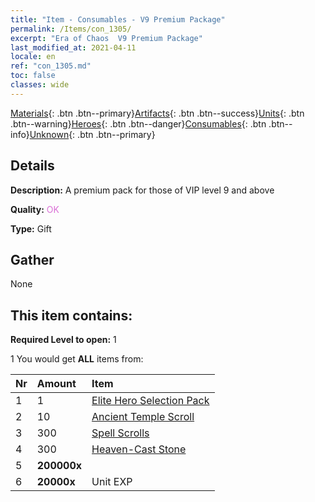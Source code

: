 ```yaml
---
title: "Item - Consumables - V9 Premium Package"
permalink: /Items/con_1305/
excerpt: "Era of Chaos  V9 Premium Package"
last_modified_at: 2021-04-11
locale: en
ref: "con_1305.md"
toc: false
classes: wide
---
```

 [Materials](/Items/){: .btn .btn--primary}[Artifacts](/Items/Artifacts/){: .btn .btn--success}[Units](/Items/Units/){: .btn .btn--warning}[Heroes](/Items/Heroes/){: .btn .btn--danger}[Consumables](/Items/Consumables/){: .btn .btn--info}[Unknown](/Items/Unknown/){: .btn .btn--primary}

## Details
 **Description:** A premium pack for those of VIP level 9 and above

 **Quality:** <span style="color: #DA70D6">OK</span>

 **Type:** Gift

## Gather

  None

## This item contains:

 **Required Level to open:** 1

 1 You would get **ALL** items  from:

  | Nr | Amount |     Item    |
  |:---|:-------|:------------|
  | 1 | 1 | [Elite Hero Selection Pack](/Items/con_1317/) | 
  | 2 | 10 | [Ancient Temple Scroll](/Items/con_697/) | 
  | 3 | 300 | [Spell Scrolls](/Items/con_694/) | 
  | 4 | 300 | [Heaven-Cast Stone](/Items/art_188/) | 
  | 5 |  **200000x** | <i class="fas fa-coins"/> |  | 
  | 6 |  **20000x** | Unit EXP |  | 
